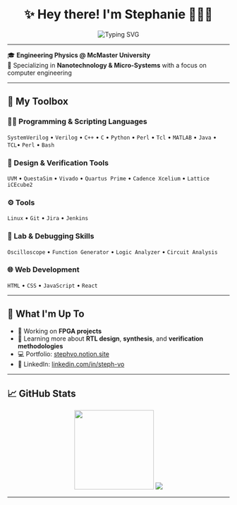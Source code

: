 <h1 align="center">✨ Hey there! I'm Stephanie 👩‍💻💫</h1>

<p align="center">
  <img src="https://readme-typing-svg.herokuapp.com?font=Fira+Code&duration=3000&pause=1000&color=F76A9E&center=true&width=435&lines=Engineering+Physics+Graduate+%F0%9F%92%BB;FPGA+%26+Embedded+Systems+Developer;Physics+Enthusiast!" alt="Typing SVG" />
</p>

---

🎓 **Engineering Physics @ McMaster University**  
🔬 Specializing in **Nanotechnology & Micro-Systems** with a focus on computer engineering</br>

---

## 🧰 My Toolbox

### 👩‍💻 Programming & Scripting Languages  
`SystemVerilog` • `Verilog` • `C++` • `C` • `Python` • `Perl` • `Tcl` • `MATLAB` • `Java` • `TCL`• `Perl` • `Bash`

### 🔧 Design & Verification Tools
`UVM` • `QuestaSim` • `Vivado` • `Quartus Prime` • `Cadence Xcelium` • `Lattice iCEcube2`

### ⚙️ Tools
`Linux` • `Git` • `Jira` • `Jenkins`

### 🧪 Lab & Debugging Skills
`Oscilloscope` • `Function Generator` • `Logic Analyzer` • `Circuit Analysis`

### 🌐 Web Development
`HTML` • `CSS` • `JavaScript` • `React`

---

## 🌟 What I'm Up To

- 🔭 Working on **FPGA projects**
- 🧪 Learning more about **RTL design**, **synthesis**, and **verification methodologies**
- 💻 Portfolio: [stephvo.notion.site](https://stephvo.notion.site/Hi-I-m-Stephanie-Vo-1e9cfa89fac280079c0fcdd9256ac257)
- 💼 LinkedIn: [linkedin.com/in/steph-vo](https://www.linkedin.com/in/steph-vo)

---

## 📈 GitHub Stats

<div align="center">
  <img src="https://github-readme-stats.vercel.app/api?username=stephanie-vo&show_icons=true&theme=omni&hide_border=true&border_radius=12" height="180px"/>
  <img src="https://github-readme-stats.vercel.app/api/top-langs/?username=stephanie-vo&layout=compact&theme=omni&hide_border=true&border_radius=12"/>
</div>

---
